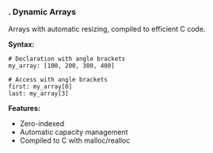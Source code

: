 
### . Dynamic Arrays

Arrays with automatic resizing, compiled to efficient C code.

**Syntax:**
```ahoy
# Declaration with angle brackets
my_array: [100, 200, 300, 400]

# Access with angle brackets
first: my_array[0]
last: my_array[3]
```

**Features:**
- Zero-indexed
- Automatic capacity management
- Compiled to C with malloc/realloc

